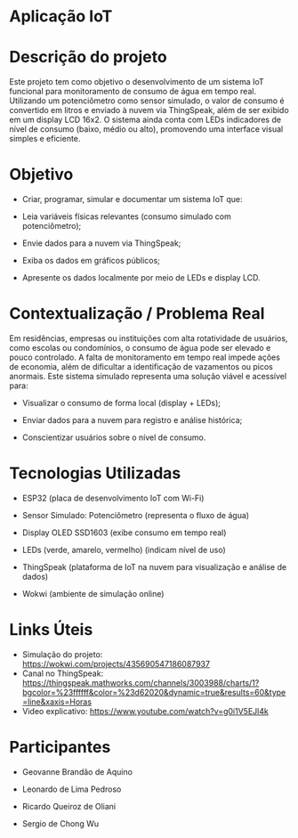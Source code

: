 # Aplicação IoT

# Descrição do projeto
Este projeto tem como objetivo o desenvolvimento de um sistema IoT funcional para monitoramento de consumo de água em tempo real. Utilizando um potenciômetro como sensor simulado, o valor de consumo é convertido em litros e enviado à nuvem via ThingSpeak, além de ser exibido em um display LCD 16x2. O sistema ainda conta com LEDs indicadores de nível de consumo (baixo, médio ou alto), promovendo uma interface visual simples e eficiente.


# Objetivo 
- Criar, programar, simular e documentar um sistema IoT que:

- Leia variáveis físicas relevantes (consumo simulado com potenciômetro);

- Envie dados para a nuvem via ThingSpeak;

- Exiba os dados em gráficos públicos;

- Apresente os dados localmente por meio de LEDs e display LCD.


# Contextualização / Problema Real
Em residências, empresas ou instituições com alta rotatividade de usuários, como escolas ou condomínios, o consumo de água pode ser elevado e pouco controlado. A falta de monitoramento em tempo real impede ações de economia, além de dificultar a identificação de vazamentos ou picos anormais. 
Este sistema simulado representa uma solução viável e acessível para:

- Visualizar o consumo de forma local (display + LEDs);

- Enviar dados para a nuvem para registro e análise histórica;

- Conscientizar usuários sobre o nível de consumo.

# Tecnologias Utilizadas
- ESP32 (placa de desenvolvimento IoT com Wi-Fi)

- Sensor Simulado: Potenciômetro (representa o fluxo de água)

- Display OLED SSD1603 (exibe consumo em tempo real)

- LEDs (verde, amarelo, vermelho) (indicam nível de uso)

- ThingSpeak (plataforma de IoT na nuvem para visualização e análise de dados)

- Wokwi (ambiente de simulação online)

# Links Úteis

- Simulação do projeto: https://wokwi.com/projects/435690547186087937
- Canal no ThingSpeak: https://thingspeak.mathworks.com/channels/3003988/charts/1?bgcolor=%23ffffff&color=%23d62020&dynamic=true&results=60&type=line&xaxis=Horas
- Video explicativo: https://www.youtube.com/watch?v=g0i1V5EJl4k

# Participantes

- Geovanne Brandão de Aquino 

- Leonardo de Lima Pedroso

- Ricardo Queiroz de Oliani

- Sergio de Chong Wu



